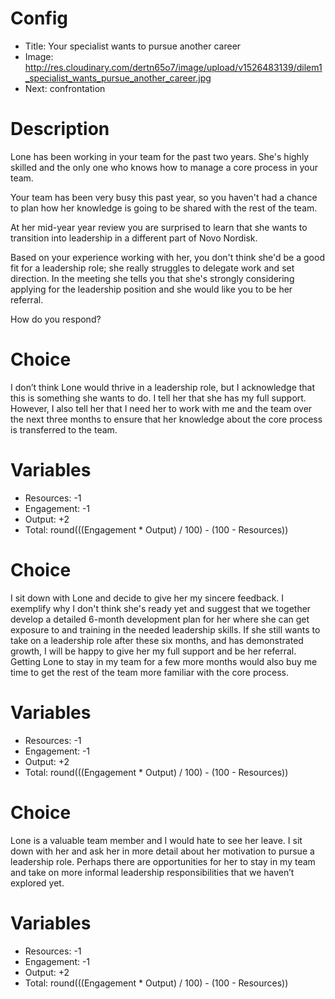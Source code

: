 # Config
 - Title: Your specialist wants to pursue another career 
 - Image: http://res.cloudinary.com/dertn65o7/image/upload/v1526483139/dilem1_specialist_wants_pursue_another_career.jpg
 - Next: confrontation

# Description
Lone has been working in your team for the past two years. She's highly skilled and the only one who knows how to manage a core process in your team. 

Your team has been very busy this past year, so you haven't had a chance to plan how her knowledge is going to be shared with the rest of the team. 

At her mid-year year review you are surprised to learn that she wants to transition into leadership in a different part of Novo Nordisk. 

Based on your experience working with her, you don't think she'd be a good fit for a leadership role; she really struggles to delegate work and set direction. In the meeting she tells you that she's strongly considering applying for the leadership position and she would like you to be her referral. 

How do you respond?

# Choice
I don’t think Lone would thrive in a leadership role, but I acknowledge that this is something she wants to do. I tell her that she has my full support. However, I also tell her that I need her to work with me and the team over the next three months to ensure that her knowledge about the core process is transferred to the team. 

# Variables
 - Resources: -1
 - Engagement: -1
 - Output: +2
 - Total: round(((Engagement * Output) / 100) - (100 - Resources))

# Choice
I sit down with Lone and decide to give her my sincere feedback. I exemplify why I don't think she's ready yet and suggest that we together develop a detailed 6-month development plan for her where she can get exposure to and training in the needed leadership skills. If she still wants to take on a leadership role after these six months, and has demonstrated growth, I will be happy to give her my full support and be her referral. Getting Lone to stay in my team for a few more months would also buy me time to get the rest of the team more familiar with the core process.  

# Variables
 - Resources: -1
 - Engagement: -1
 - Output: +2
 - Total: round(((Engagement * Output) / 100) - (100 - Resources))

# Choice
Lone is a valuable team member and I would hate to see her leave. I sit down with her and ask her in more detail about her motivation to pursue a leadership role. Perhaps there are opportunities for her to stay in my team and take on more informal leadership responsibilities that we haven’t explored yet.

# Variables
 - Resources: -1
 - Engagement: -1
 - Output: +2
 - Total: round(((Engagement * Output) / 100) - (100 - Resources))
